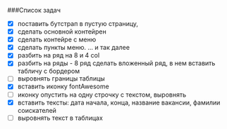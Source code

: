 ###Список задач
 
 - [x] поставить бутстрап в пустую страницу, 
 - [x] сделать основной контейрен 
 - [x] сделать контейре с меню
 - [x] сделать пункты меню. ... и так далее
 - [x] разбить на ряд на 8 и 4 col
 - [x] разбить на ряды - 8 ряд сделать вложенный ряд, в нем вставить табличу с бордером
 - [ ] выровнять границы таблицы
 - [x] вставить иконку fontAwesome
 - [ ] иконку опустить на одну строчку с текстом, выровнять
 - [x] вставить тексты: дата начала, конца, название вакансии, фамилии соискателей
 - [ ] выровнять текст в таблицах